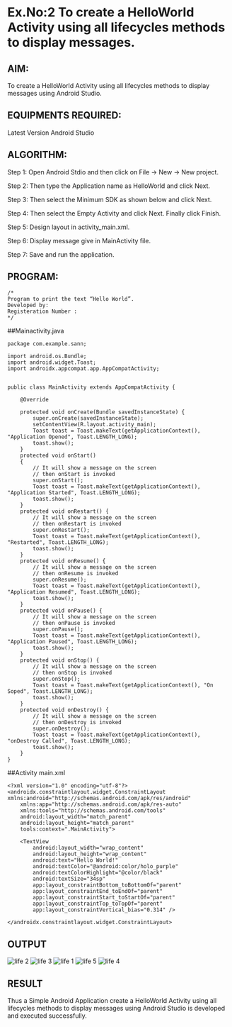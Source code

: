 # Ex.No:2 To create a HelloWorld Activity using all lifecycles methods to display messages.


## AIM:

To create a HelloWorld Activity using all lifecycles methods to display messages using Android Studio.

## EQUIPMENTS REQUIRED:

Latest Version Android Studio

## ALGORITHM:

Step 1: Open Android Stdio and then click on File -> New -> New project.

Step 2: Then type the Application name as HelloWorld and click Next. 

Step 3: Then select the Minimum SDK as shown below and click Next.

Step 4: Then select the Empty Activity and click Next. Finally click Finish.

Step 5: Design layout in activity_main.xml.

Step 6: Display message give in MainActivity file.

Step 7: Save and run the application.

## PROGRAM:
```
/*
Program to print the text “Hello World”.
Developed by:
Registeration Number :
*/
```

##Mainactivity.java
```
package com.example.sann;

import android.os.Bundle;
import android.widget.Toast;
import androidx.appcompat.app.AppCompatActivity;


public class MainActivity extends AppCompatActivity {

    @Override

    protected void onCreate(Bundle savedInstanceState) {
        super.onCreate(savedInstanceState);
        setContentView(R.layout.activity_main);
        Toast toast = Toast.makeText(getApplicationContext(), "Application Opened", Toast.LENGTH_LONG);
        toast.show();
    }
    protected void onStart()
    {
        // It will show a message on the screen
        // then onStart is invoked
        super.onStart();
        Toast toast = Toast.makeText(getApplicationContext(), "Application Started", Toast.LENGTH_LONG);
        toast.show();
    }
    protected void onRestart() {
        // It will show a message on the screen
        // then onRestart is invoked
        super.onRestart();
        Toast toast = Toast.makeText(getApplicationContext(), "Restarted", Toast.LENGTH_LONG);
        toast.show();
    }
    protected void onResume() {
        // It will show a message on the screen
        // then onResume is invoked
        super.onResume();
        Toast toast = Toast.makeText(getApplicationContext(), "Application Resumed", Toast.LENGTH_LONG);
        toast.show();
    }
    protected void onPause() {
        // It will show a message on the screen
        // then onPause is invoked
        super.onPause();
        Toast toast = Toast.makeText(getApplicationContext(), "Application Paused", Toast.LENGTH_LONG);
        toast.show();
    }
    protected void onStop() {
        // It will show a message on the screen
        // then onStop is invoked
        super.onStop();
        Toast toast = Toast.makeText(getApplicationContext(), "On Soped", Toast.LENGTH_LONG);
        toast.show();
    }
    protected void onDestroy() {
        // It will show a message on the screen
        // then onDestroy is invoked
        super.onDestroy();
        Toast toast = Toast.makeText(getApplicationContext(), "onDestroy Called", Toast.LENGTH_LONG);
        toast.show();
    }
}
```
##Activity main.xml
```
<?xml version="1.0" encoding="utf-8"?>
<androidx.constraintlayout.widget.ConstraintLayout xmlns:android="http://schemas.android.com/apk/res/android"
    xmlns:app="http://schemas.android.com/apk/res-auto"
    xmlns:tools="http://schemas.android.com/tools"
    android:layout_width="match_parent"
    android:layout_height="match_parent"
    tools:context=".MainActivity">

    <TextView
        android:layout_width="wrap_content"
        android:layout_height="wrap_content"
        android:text="Hello World!"
        android:textColor="@android:color/holo_purple"
        android:textColorHighlight="@color/black"
        android:textSize="34sp"
        app:layout_constraintBottom_toBottomOf="parent"
        app:layout_constraintEnd_toEndOf="parent"
        app:layout_constraintStart_toStartOf="parent"
        app:layout_constraintTop_toTopOf="parent"
        app:layout_constraintVertical_bias="0.314" />

</androidx.constraintlayout.widget.ConstraintLayout>
```
## OUTPUT

![life 2](https://github.com/sandhyabalamurali/lifecyclemethods/assets/115525118/0206788b-192d-4fb5-ab5d-9ca26e19d6de)
![life 3](https://github.com/sandhyabalamurali/lifecyclemethods/assets/115525118/44acfb65-b571-4f75-9fa9-11b245489508)
![life 1](https://github.com/sandhyabalamurali/lifecyclemethods/assets/115525118/26e8c01c-afae-4f8e-bcb9-9cbfa5149288)
![life 5](https://github.com/sandhyabalamurali/lifecyclemethods/assets/115525118/e18b4caa-77c8-4b80-8a6f-febb116f27b0)
![life 4](https://github.com/sandhyabalamurali/lifecyclemethods/assets/115525118/7d9577c7-b5ab-4166-8994-dce0bcda517a)


## RESULT
Thus a Simple Android Application create a HelloWorld Activity using all lifecycles methods to display messages using Android Studio is developed and executed successfully.
